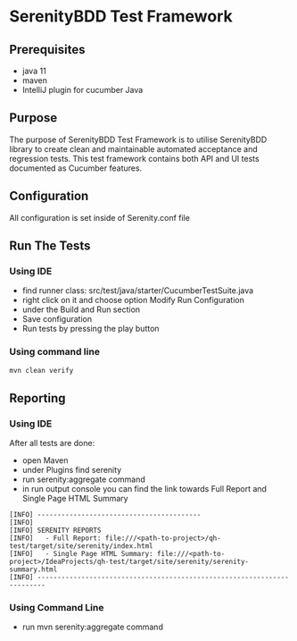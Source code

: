 # SerenityBDD Test Framework

## Prerequisites

- java 11
- maven
- IntelliJ plugin for cucumber Java

## Purpose

The purpose of SerenityBDD Test Framework is to utilise SerenityBDD library to create clean and maintainable automated acceptance and regression tests. This test framework contains both API and UI tests documented as Cucumber features.

## Configuration

All configuration is set inside of Serenity.conf file

## Run The Tests

### Using IDE

- find runner class: src/test/java/starter/CucumberTestSuite.java
- right click on it and choose option Modify Run Configuration
- under the Build and Run section
- Save configuration
- Run tests by pressing the play button

### Using command line

```bash
mvn clean verify
```

## Reporting

### Using IDE
After all tests are done:
- open Maven
- under Plugins find serenity
- run serenity:aggregate command
- in run output console you can find the link towards Full Report and Single Page HTML Summary
```
[INFO] -----------------------------------------
[INFO] 
[INFO] SERENITY REPORTS
[INFO]   - Full Report: file:///<path-to-project>/qh-test/target/site/serenity/index.html
[INFO]   - Single Page HTML Summary: file:///<path-to-project>/IdeaProjects/qh-test/target/site/serenity/serenity-summary.html
[INFO] ------------------------------------------------------------------------

```

### Using Command Line
- run mvn serenity:aggregate command